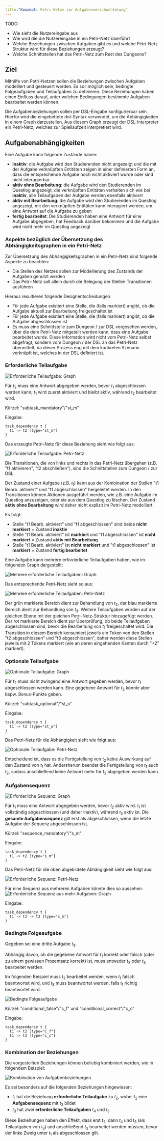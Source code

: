 ```yaml
---
title:"Konzept: Petri Netze zur Aufgabenverschachtelung"
---
```


TODO:
- Wie sieht die Nutzereingabe aus
- Wie wird die die Nutzereingabe in ein Petri-Netz überführt
- Welche Beziehungen zwischen Aufgaben gibt es und welche Petri-Netz Struktur wird für diese Beziehungen erzeugt?
- Welche Schnittstellen hat das Petri-Netz zum Rest des Dungeons?

## Ziel

Mithilfe von Petri-Netzen sollen die Beziehungen zwischen Aufgaben modelliert und gesteuert werden.
Es soll möglich sein, bedingte Folgeaufgaben und Teilaufgaben zu definieren. Diese Beziehungen haben einen Einfluss
darauf, unter welchen Bedingungen bestimmte Aufgaben bearbeitet werden können.

Die Aufgabenbeziehungen sollen per DSL-Eingabe konfigurierbar sein. Hierfür wird die eingebettete dot-Syntax
verwendet, um die Abhängigkeiten in einem Graph darzustellen.
Aus diesem Graph erzeugt der DSL-Interpreter ein Petri-Netz, welches zur Spiellaufzeit interpretiert wird.

## Aufgabenabhängigkeiten

Eine Aufgabe kann folgende Zustände haben:

- **inaktiv**: die Aufgabe wird den Studierenden nicht angezeigt und die mit der Aufgabe verknüpften
  Entitäten zeigen in einer definierten Form an, dass die entsprechende Aufgabe noch nicht
  aktiviert wurde oder sind nicht interagierbar
- **aktiv ohne Bearbeitung**: die Aufgabe wird den Studierenden im Questlog angezeigt, die verknüpften
  Entitäten verhalten sich wie bei **inaktiv**, alle Teilaufgaben der Aufgabe werden ebenfalls aktiviert
- **aktiv mit Bearbeitung**: die Aufgabe wird den Studierenden im Questlog angezeigt, mit den verknüpften
  Entitäten kann interagiert werden, um eine Antwort auf die Aufgabe zu geben
- **fertig bearbeitet**: Die Studierenden haben eine Antwort für eine Aufgabe abgegeben, hat Feedback darüber bekommen
  und die Aufgabe wird nicht mehr im Questlog angezeigt

### Aspekte bezüglich der Übersetzung des Abhängigkeitsgraphen in ein Petri-Netz

Zur Übersetzung des Abhängigkeitsgraphen in ein Petri-Netz sind folgende Aspekte zu beachten:
- Die Stellen des Netzes sollen zur Modellierung des Zustands der Aufgaben genutzt werden
- Das Petri-Netz soll allein durch die Belegung der Stellen Transitionen ausführen

Hieraus resultieren folgende Designentscheidungen:
- Für jede Aufgabe existiert eine Stelle, die (falls markiert) angibt, ob die Aufgabe aktuell zur Bearbeitung
  freigeschaltet ist
- Für jede Aufgabe existiert eine Stelle, die (falls markiert) angibt, ob die Aufgabe abgeschlossen ist
- Es muss eine Schnittstelle zum Dungeon / zur DSL vorgesehen werden, über die dem Petri-Netz mitgeteilt
  werden kann, dass eine Aufgabe bearbeitet wurde. Diese Information wird nicht vom Petri-Netz selbst abgefragt,
  sondern vom Dungeon / der DSL an das Petri-Netz übermittelt, da dieser Prozess eng mit dem konkreten Szenario
  verknüpft ist, welches in der DSL definiert ist.


### Erforderliche Teilaufgabe

![Erforderliche Teilaufgabe: Graph](img/mandatory_subtask.png)

Für $t_2$ muss eine Antwort abgegeben werden, bevor $t_1$ abgeschlossen werden kann;
$t_1$ wird zuerst aktiviert und bleibt aktiv, während $t_2$ bearbeitet wird.

Kürzel: "subtask_mandatory"/"st_m"

Eingabe:
```
task_dependency t {
  t1 -> t2 [type="st_m"]
}
```

Das erzeugte Petri-Netz für diese Beziehung sieht wie folgt aus:

![Erforderliche Teilaufgabe: Petri-Netz](img/mandatory_subtask_petri.png)

Die Transitionen, die von links und rechts in das Petri-Netz übergehen (z.B. "t1 aktivieren", "t2 abschließen"),
sind die Schnittstellen zum Dungeon / zur DSL.

Der Zustand einer Aufgabe (z.B. $t_1$) kann aus der Kombination der Stellen "t1 Bearb. aktiviert" und "t1 abgeschlossen"
hergeleitet werden. In den Transitionen können Aktionen ausgeführt werden, wie z.B. eine Aufgabe im Questlog anzuzeigen,
oder sie aus dem Questlog zu löschen. Der Zustand **aktiv ohne Bearbeitung** wird daher nicht explizit im Petri-Netz
modelliert.

Es folgt:

- Stelle "t1 Bearb. aktiviert" und "t1 abgeschlossen" sind beide **nicht markiert** = Zustand **inaktiv**
- Stelle "t1 Bearb. aktiviert" ist **markiert** und "t1 abgeschlossen" ist **nicht markiert** = Zustand **aktiv mit Bearbeitung**
- Stelle "t1 Bearb. aktiviert" ist **nicht markiert** und "t1 abgeschlossen" ist **markiert** = Zustand **fertig bearbeitet**

Eine Aufgabe kann mehrere erforderliche Teilaufgaben haben, wie im folgenden Graph dargestellt:

![Mehrere erforderliche Teilaufgaben: Graph](img/multi_mandatory_subtask.png)

Das entsprechende Petri-Netz sieht so aus:

![Mehrere erforderliche Teilaufgaben: Petri-Netz](img/multi_mandatory_subtask_petri.png)

Der grün markierte Bereich dient zur Behandlung von $t_2$, der blau markierte Bereich dient zur Behandlung von $t_3$.
Weitere Teilaufgaben würden auf der gleichen Ebene mit der gleichen Petri-Netz-Struktur hinzugefügt werden.
Der rot markierte Bereich dient zur Überprüfung, ob beide Teilaufgaben abgeschlossen sind, bevor die Bearbeitung von $t_1$
freigeschaltet wird. Die Transition in diesem Bereich konsumiert jeweils ein Token von den Stellen "t2 abgeschlossen" und
"t3 abgeschlossen", daher werden diese Stellen jeweils mit 2 Tokens markiert (wie an deren eingehenden Kanten durch "+2"
markiert).

### Optionale Teilaufgabe

![Optionale Teilaufgabe: Graph](img/optional_subtask.png)

Für $t_2$ muss nicht zwingend eine Antwort gegeben werden, bevor $t_1$ abgeschlossen werden kann.
Eine gegebene Antwort für $t_2$ könnte aber bspw. Bonus-Punkte geben.

Kürzel: "subtask_optional"/"st_o"

Eingabe:
```
task_dependency t {
  t1 -> t2 [type="st_o"]
}
```

Das Petri-Netz für die Abhängigkeit sieht wie folgt aus:

![Optionale Teilaufgabe: Petri-Netz](img/optional_subtask_petri.png)

Entscheidend ist, dass es die Fertigstellung von $t_2$ keine Auswirkung auf den Zustand von $t_1$ hat. Andersherum
beendet die Fertigstellung von $t_1$ auch $t_2$, sodass anschließend keine Antwort mehr für $t_2$ abgegeben werden kann.

### Aufgabensequenz

![Erforderliche Sequenz: Graph](img/mandatory_sequence.png)

Für $t_1$ muss eine Antwort abgegeben werden, bevor $t_2$ aktiv wird. $t_1$ ist vollständig abgeschlossen (und daher inaktiv),
während $t_2$ aktiv ist. Die **gesamte Aufgabensequenz** gilt erst als abgeschlossen, wenn die letzte Aufgabe der Sequenz
abgeschlossen ist.

Kürzel: "sequence_mandatory"/"s_m"

Eingabe:
```
task_dependency t {
  t1 -> t2 [type="s_m"]
}
```

Das Petri-Netz für die oben abgebildete Abhängigkeit sieht wie folgt aus:

![Erforderliche Sequenz: Petri-Netz](img/mandatory_sequence_petri.png)

Für eine Sequenz aus mehreren Aufgaben könnte dies so aussehen:
![Erforderliche Sequenz aus mehr Aufgaben: Graph](img/mandatory_sequence_multi.png)

Eingabe:
```
task_dependency t {
  t1 -> t2 -> t3 [type="s_m"]
}
```

### Bedingte Folgeaufgabe

Gegeben sei eine dritte Aufgabe $t_3$.

Abhängig davon, ob die gegebene Antwort für $t_1$ korrekt oder falsch (oder zu einem gewissen Prozentsatz korrekt) ist,
muss entweder $t_2$ oder $t_3$ bearbeitet werden.

Im folgenden Beispiel muss $t_2$ bearbeitet werden, wenn $t_1$ falsch beantwortet wird, und $t_3$ muss beantwortet werden,
falls $t_1$ richtig beantwortet wird.

![Bedingte Folgeaufgabe](img/conditional.png)

Kürzel: "conditional_false"/"c_f" und "conditional_correct"/"c_c"

Eingabe:
```
task_dependency t {
  t1 -> t2 [type="c_f"]
  t1 -> t3 [type="c_c"]
}
```

### Kombination der Beziehungen

Die vorgestellten Beziehungen können beliebig kombiniert werden, wie in folgendem Beispiel:

![Kombination von Aufgabenbeziehungen](img/combined.png)

Es sei besonders auf die folgenden Beziehungen hingewiesen:

- $t_1$ hat die Beziehung **erforderliche Teilaufgabe** zu $t_2$, wobei $t_2$ eine **Aufgabensequenz** mit $t_3$ bildet
- $t_3$ hat zwei **erforderliche Teilaufgaben** $t_4$ und $t_5$

Diese Beziehungen haben den Effekt, dass erst $t_2$, dann $t_4$ und $t_5$ (als Teilaufgaben von $t_3$) und anschließend
$t_3$ bearbeitet werden müssen, bevor der linke Zweig unter $t_1$ als abgeschlossen gilt.

